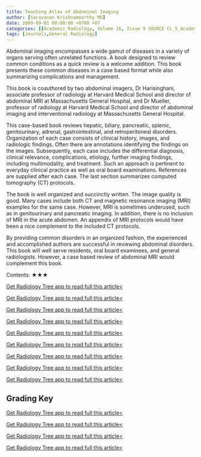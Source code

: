 ```yaml
---
title: Teaching Atlas of Abdominal Imaging
author: [Saravanan Krishnamoorthy MD]
date: 2009-09-01 00:00:00 +0700 +07
categories: [{Academic Radiology, Volume 16, Issue 9 SOURCE CL_S_AcademicRadiologyVolume16Issue9 1}]
tags: [Journals,General Radiology]
---
```

Abdominal imaging encompasses a wide gamut of diseases in a variety of organs serving often unrelated functions. A book designed to review common conditions as a quick review is a welcome addition. This book presents these common diseases in a case based format while also summarizing complications and management.

This book is coauthored by two abdominal imagers, Dr Harisinghani, associate professor of radiology at Harvard Medical School and director of abdominal MRI at Massachusetts General Hospital, and Dr Mueller, professor of radiology at Harvard Medical School and director of abdominal imaging and interventional radiology at Massachusetts General Hospital.

This case-based book reviews hepatic, biliary, pancreatic, splenic, genitourinary, adrenal, gastrointestinal, and retroperitoneal disorders. Organization of each case consists of clinical history, images, and radiologic findings. Often there are annotations identifying the findings on the images. Subsequently, each case includes the differential diagnosis, clinical relevance, complications, etiology, further imaging findings, including multimodality, and treatment. Such an approach is pertinent to everyday clinical practice as well as oral board examinations. References are supplied after each case. The last section summarizes computed tomography (CT) protocols.

The book is well organized and succinctly written. The image quality is good. Many cases include both CT and magnetic resonance imaging (MRI) examples for the same case. However, MRI is sometimes underused, such as in genitourinary and pancreatic imaging. In addition, there is no inclusion of MRI in the acute abdomen. An appendix of MRI protocols would have been a nice complement to the included CT protocols.

By providing common disorders in an organized fashion, the experienced and accomplished authors are successful in reviewing abdominal disorders. This book will well serve residents, oral board examinees, and general radiologists. However, a case based review of abdominal MRI would complement this book.

Contents: ★★★

[Get Radiology Tree app to read full this article<](https://clinicalpub.com/app)

[Get Radiology Tree app to read full this article<](https://clinicalpub.com/app)

[Get Radiology Tree app to read full this article<](https://clinicalpub.com/app)

[Get Radiology Tree app to read full this article<](https://clinicalpub.com/app)

[Get Radiology Tree app to read full this article<](https://clinicalpub.com/app)

[Get Radiology Tree app to read full this article<](https://clinicalpub.com/app)

[Get Radiology Tree app to read full this article<](https://clinicalpub.com/app)

[Get Radiology Tree app to read full this article<](https://clinicalpub.com/app)

[Get Radiology Tree app to read full this article<](https://clinicalpub.com/app)

## Grading Key

[Get Radiology Tree app to read full this article<](https://clinicalpub.com/app)

[Get Radiology Tree app to read full this article<](https://clinicalpub.com/app)

[Get Radiology Tree app to read full this article<](https://clinicalpub.com/app)

[Get Radiology Tree app to read full this article<](https://clinicalpub.com/app)